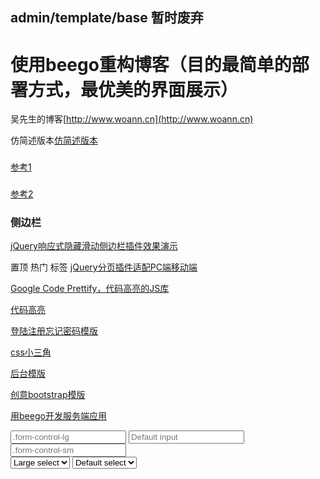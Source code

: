 ## admin/template/base 暂时废弃



# 使用beego重构博客（目的最简单的部署方式，最优美的界面展示）

吴先生的博客[http://www.woann.cn](http://www.woann.cn)


仿简述版本[仿简述版本](http://vue.jackhu.top/)
###
[参考1](http://www.54tianzhisheng.cn/)
###
[参考2](https://lin-xin.gitee.io/open/)

### 侧边栏
[jQuery响应式隐藏滑动侧边栏插件效果演示](http://www.htmleaf.com/Demo/201507012144.html)


置顶 热门 标签
[jQuery分页插件适配PC端移动端](http://www.jq22.com/demo/jquerypagination201811080936/)


[Google Code Prettify，代码高亮的JS库](https://blog.csdn.net/u011127019/article/details/77165062)

[代码高亮](http://www.bootstrapmb.com/search?keyword=%E4%BB%A3%E7%A0%81%E9%AB%98%E4%BA%AE)

[登陆注册忘记密码模版](http://www.jq22.com/demo/jQueryZcMoban201709140221/)

[css小三角](https://www.jianshu.com/p/9a463d50e441)


[后台模版](http://v.bootstrapmb.com/2019/11/gdgux6705/)

[创意bootstrap模版](http://www.bootstrapmb.com/item/6705)

[用beego开发服务端应用](https://www.cnblogs.com/zhangboyu/p/7760693.html)

<div class="row">
                                        <div class="col-md-6">
                                            <input class="mb-3 form-control form-control-lg" type="text" placeholder=".form-control-lg">
                                            <input class="mb-3 form-control" type="text" placeholder="Default input">
                                            <input class="mb-3 form-control form-control-sm" type="text" placeholder=".form-control-sm">
                                        </div>
                                        <div class="col-md-6">
                                            <select class="mb-3 form-control form-control-lg">
                                                <option>Large select</option>
                                            </select>
                                            <select class="mb-3 form-control">
                                                <option>Default select</option>
                                            </select>
                                        </div>
                                    </div>